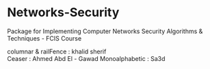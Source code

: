 # Networks-Security
Package for Implementing Computer Networks Security Algorithms &amp; Techniques - FCIS Course
<br />

columnar & railFence : khalid sherif <br />
Ceaser : Ahmed Abd El - Gawad
Monoalphabetic : Sa3d
